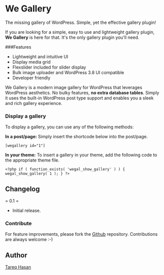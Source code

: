 # We Gallery

The missing gallery of WordPress. Simple, yet the effective gallery plugin!


If you are looking for a simple, easy to use and lightweight gallery plugin, **We Gallery** is here for that. It's the only gallery plugin you'll need.

###Features
* Lightweight and intuitive UI
* Display media grid
* Flexslider included for slider display
* Bulk image uploader and WordPress 3.8 UI compatible
* Developer friendly

We Gallery is a modern image gallery for WordPress that leverages WordPress aesthetics. No bulky features, **no extra database tables**. Simply it uses the built-in WordPress post type support and enables you a sleek and rich gallery experience.


### Display a gallery

To display a gallery, you can use any of the following methods:

**In a post/page:**
Simply insert the shortcode below into the post/page.

`[wegallery id="1"]`

**In your theme:**
To insert a gallery in your theme, add the following code to the appropriate theme file.

`<?php if ( function_exists( 'wegal_show_gallery' ) ) { wegal_show_gallery( 1 ); } ?>`

## Changelog

= 0.1 =
* Initial release.

### Contribute
For feature improvements, please fork the [Github](https://github.com/tareq1988/we-gallery) repository. Contributions are always welcome :-)


## Author
[Tareq Hasan](http://tareq.weDevs.com)